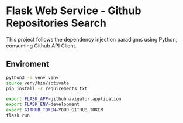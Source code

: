 # Flask Web Service - Github Repositories Search

This project follows the dependency injection paradigms using Python, consuming Github API Client.

## Enviroment

```bash
python3 -m venv venv
source venv/bin/activate
pip install -r requirements.txt

export FLASK_APP=githubnavigator.application
export FLASK_ENV=development
export GITHUB_TOKEN=YOUR_GITHUB_TOKEN
flask run
```

